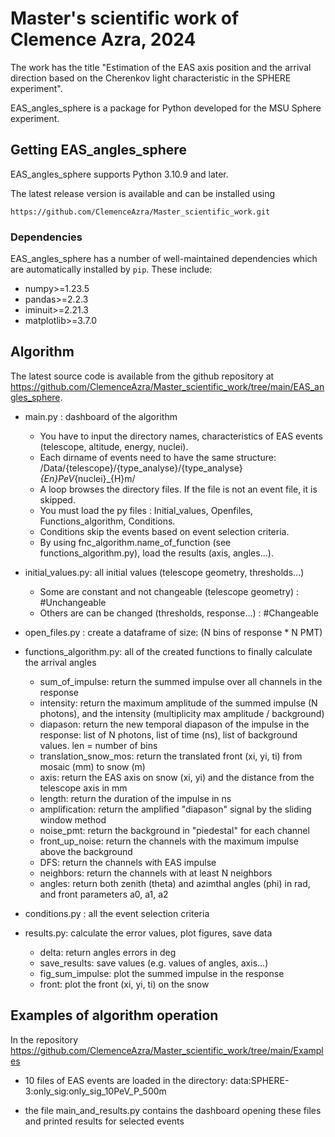 # Master's scientific work of Clemence Azra, 2024

The work has the title "Estimation of the EAS axis position and the arrival direction based on the Cherenkov light characteristic in the SPHERE experiment".

EAS_angles_sphere is a package for Python developed for the MSU Sphere experiment.

## Getting EAS_angles_sphere

EAS_angles_sphere supports Python 3.10.9 and later.

The latest release version is available and can be installed using

```
https://github.com/ClemenceAzra/Master_scientific_work.git
```
### Dependencies

EAS_angles_sphere has a number of well-maintained dependencies which are automatically installed by ```pip```. These include:

- numpy>=1.23.5
- pandas>=2.2.3
- iminuit>=2.21.3
- matplotlib>=3.7.0

## Algorithm 

The latest source code is available from the github repository at https://github.com/ClemenceAzra/Master_scientific_work/tree/main/EAS_angles_sphere.

- main.py : dashboard of the algorithm
  - You have to input the directory names, characteristics of EAS events (telescope, altitude, energy, nuclei). 
  - Each dirname of events need to have the same structure: /Data/{telescope}/{type_analyse}/{type_analyse}_{En}PeV_{nuclei}_{H}m/
  - A loop browses the directory files. If the file is not an event file, it is skipped.
  - You must load the py files : Initial_values, Openfiles, Functions_algorithm, Conditions.
  - Conditions skip the events based on event selection criteria.
  - By using fnc_algorithm.name_of_function (see functions_algorithm.py), load the results (axis, angles...).
            
- initial_values.py: all initial values (telescope geometry, thresholds...)
  - Some are constant and not changeable (telescope geometry) : #Unchangeable
  - Others are can be changed (thresholds, response...) : #Changeable

- open_files.py : create a dataframe of size: (N bins of response * N PMT)
  
- functions_algorithm.py: all of the created functions to finally calculate the arrival angles
  - sum_of_impulse: return the summed impulse over all channels in the response
  - intensity: return the maximum amplitude of the summed impulse (N photons), and the intensity (multiplicity max amplitude / background) 
  - diapason: return the new temporal diapason of the impulse in the response: list of N photons, list of time (ns), list of background values. len = number of bins
  - translation_snow_mos: return the translated front (xi, yi, ti) from mosaic (mm) to snow (m)
  - axis: return the EAS axis on snow (xi, yi) and the distance from the telescope axis in mm
  - length: return the duration of the impulse in ns
  - amplification: return the amplified "diapason" signal by the sliding window method
  - noise_pmt: return the background in "piedestal" for each channel
  - front_up_noise: return the channels with the maximum impulse above the background
  - DFS: return the channels with EAS impulse
  - neighbors: return the channels with at least N neighbors
  - angles: return both zenith (theta) and azimthal angles (phi) in rad, and front parameters a0, a1, a2 

- conditions.py : all the event selection criteria

- results.py: calculate the error values, plot figures, save data
  - delta: return angles errors in deg
  - save_results: save values (e.g. values of angles, axis...)
  - fig_sum_impulse: plot the summed impulse in the response
  - front: plot the front (xi, yi, ti) on the snow

## Examples of algorithm operation

In the repository https://github.com/ClemenceAzra/Master_scientific_work/tree/main/Examples

- 10 files of EAS events are loaded in the directory: data:SPHERE-3:only_sig:only_sig_10PeV_P_500m

- the file main_and_results.py contains the dashboard opening these files and printed results for selected events


